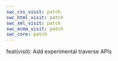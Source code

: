 ```yaml
---
swc_css_visit: patch
swc_html_visit: patch
swc_xml_visit: patch
swc_ecma_visit: patch
swc_core: patch
---
```


feat(visit): Add experimental traverse APIs
